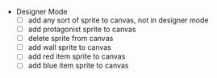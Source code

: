 * Designer Mode
    * [ ] add any sort of sprite to canvas, not in designer mode
    * [ ] add protagonist sprite to canvas
    * [ ] delete sprite from canvas
    * [ ] add wall sprite to canvas
    * [ ] add red item sprite to canvas
    * [ ] add blue item sprite to canvas
